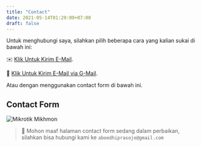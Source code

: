 ```yaml
---
title: "Contact"
date: 2021-05-14T01:29:09+07:00
draft: false
---
```


Untuk menghubungi saya, silahkan pilih beberapa cara yang kalian sukai di bawah ini:

✉️ [Klik Untuk Kirim E-Mail](aboedhiprasojo@gmail.com).

📧 [Klik Untuk Kirim E-Mail via G-Mail](https://mail.google.com/mail/u/0/?view=cm&tf=1&fs=1&to=aboedhiprasojo@gmail.com).

Atau dengan menggunakan contact form di bawah ini.

## Contact Form

![Mikrotik Mikhmon](/img/perbaikan.png)

> 🚧 Mohon maaf halaman contact form sedang dalam perbaikan, silahkan bisa hubungi kami ke `aboedhiprasojo@gmail.com`
